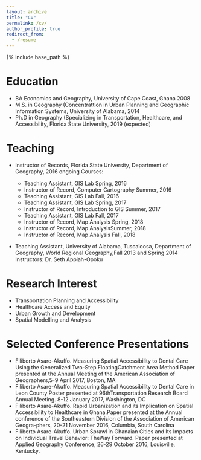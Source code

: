 ```yaml
---
layout: archive
title: "CV"
permalink: /cv/
author_profile: true
redirect_from:
  - /resume
---
```


{% include base_path %}

Education
======
* BA Economics and Geography, University of Cape Coast, Ghana 2008
* M.S. in Geography (Concentrattion in Urban Planning and Geographic Information Systems, University of Alabama, 2014
* Ph.D in Geography (Specializing in Transportation, Healthcare, and Accessibility, Florida State University, 2019 (expected)

Teaching
======
* Instructor of Records, Florida State University, Department of Geography, 2016 ongoing Courses:
  * Teaching Assistant, GIS Lab Spring, 2016
  * Instructor of Record, Computer Cartography Summer, 2016
  * Teaching Assistant, GIS Lab Fall, 2016
  * Teaching Assistant, GIS Lab Spring, 2017
  * Instructor of Record, Introduction to GIS Summer, 2017
  * Teaching Assistant, GIS Lab Fall, 2017
  * Instructor of Record, Map Analysis Spring, 2018
  * Instructor of Record, Map AnalysisSummer, 2018
  * Instructor of Record, Map Analysis Fall, 2018 


* Teaching Assistant, University of Alabama, Tuscaloosa, Department of Geography, World Regional Geography,Fall 2013 and Spring 2014 Instructors:  Dr.  Seth Appiah-Opoku
  
Research Interest
======
* Transportation Planning and Accessibility
* Healthcare Access and Equity
* Urban Growth and Development
* Spatial Modelling and Analysis

  
Selected Conference Presentations
======
* Filiberto Asare-Akuffo. Measuring Spatial Accessibility to Dental Care Using the Generalized Two-Step FloatingCatchment Area Method
  Paper presented at the Annual Meeting of the American Association of Geographers,5-9 April 2017, Boston, MA
* Filiberto Asare-Akuffo. Measuring Spatial Accessibility to Dental Care in Leon County Poster presented at 96thTransportation Research
  Board Annual Meeting. 8-12 January 2017, Washington, DC
* Filiberto Asare-Akuffo. Rapid Urbanization and its Implication on Spatial Accessibility to Healthcare in Ghana.Paper presented at the
  Annual conference of the Southeastern Division of the Association of American Geogra-phers, 20-21 November 2016, Columbia, South 
  Carolina
* Filiberto Asare-Akuffo. Urban Sprawl in Ghanaian Cities and Its Impacts on Individual Travel Behavior:  TheWay Forward. Paper
  presented at Applied Geography Conference, 26-29 October 2016, Louisville, Kentucky.

  

